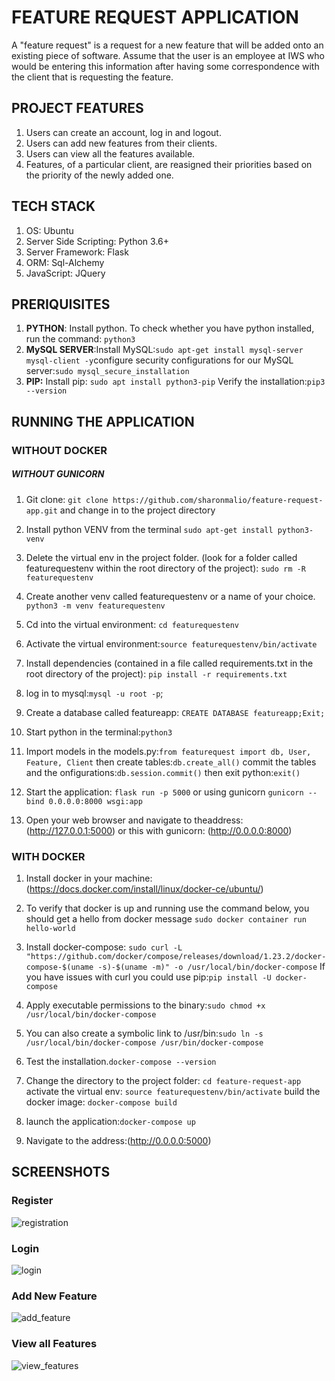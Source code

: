 # FEATURE REQUEST APPLICATION

A "feature request" is a request for a new feature that will be added onto an existing piece of software. Assume that the user is an employee at IWS who would be entering this information after having some correspondence with the client that is requesting the feature. 

## PROJECT FEATURES
1. Users can create an account, log in and logout.
2. Users can add new features from their clients.
3. Users can view all the features available. 
4. Features, of a particular client, are reasigned their priorities based on the priority of the newly added one.

## TECH STACK

1. OS: Ubuntu
2. Server Side Scripting: Python 3.6+
3. Server Framework: Flask
4. ORM: Sql-Alchemy
5. JavaScript: JQuery

## PRERIQUISITES
1. **PYTHON**: Install python. To check whether you have python installed, run the command: `python3`
2. **MySQL SERVER**:Install MySQL:`sudo apt-get install mysql-server mysql-client -y`configure security configurations for our MySQL server:`sudo mysql_secure_installation`
3. **PIP:** Install pip: `sudo apt install python3-pip` Verify the installation:`pip3 --version`

## RUNNING THE APPLICATION

### WITHOUT DOCKER 
#####  WITHOUT GUNICORN
1. Git clone: `git clone https://github.com/sharonmalio/feature-request-app.git` and change in to the project directory
2. Install python VENV from the terminal
`sudo apt-get install python3-venv`
3. Delete the virtual env in the project folder. (look for a folder called featurequestenv within the root directory of the project): `sudo rm -R featurequestenv`
4. Create another venv called featurequestenv or a name of your choice.
`python3 -m venv featurequestenv`
5. Cd into the virtual environment: `cd featurequestenv`
6. Activate the virtual environment:`source featurequestenv/bin/activate `
7. Install dependencies (contained in a file called requirements.txt in the root directory of the project):
`pip install -r requirements.txt`
8. log in to mysql:`mysql -u root -p`;
9. Create a database called featureapp: `CREATE DATABASE featureapp;Exit;`
10. Start python in the terminal:`python3`
11. Import models in the models.py:`from featurequest import db, User, Feature, Client` then create tables:`db.create_all()` commit the tables and the onfigurations:`db.session.commit()` then exit python:`exit()`
12. Start the application: `flask run -p 5000` or using gunicorn `gunicorn --bind 0.0.0.0:8000 wsgi:app`

13. Open your web browser and navigate to theaddress:(http://127.0.0.1:5000) or this with gunicorn: (http://0.0.0.0:8000)

### WITH DOCKER
1. Install docker in your machine:
(https://docs.docker.com/install/linux/docker-ce/ubuntu/)

2. To verify that docker is up and running use the command below, you should get a hello from docker message
`sudo docker container run hello-world `

3. Install docker-compose:
`sudo curl -L "https://github.com/docker/compose/releases/download/1.23.2/docker-compose-$(uname -s)-$(uname -m)" -o /usr/local/bin/docker-compose` If you have issues with curl you could use pip:`pip install -U docker-compose`

4. Apply executable permissions to the binary:`sudo chmod +x /usr/local/bin/docker-compose`

5. You can also create a symbolic link to /usr/bin:`sudo ln -s /usr/local/bin/docker-compose /usr/bin/docker-compose`

6. Test the installation.`docker-compose --version`

7. Change the directory to the project folder: `cd feature-request-app` activate the virtual env: `source featurequestenv/bin/activate` build the docker image: `docker-compose build`

8. launch the application:`docker-compose up` 

9. Navigate to the address:(http://0.0.0.0:5000)
 
## SCREENSHOTS

### Register

![registration](https://user-images.githubusercontent.com/11241491/51083208-24cba500-1727-11e9-8139-0c772beda642.png)

### Login

![login](https://user-images.githubusercontent.com/11241491/51083206-1f6e5a80-1727-11e9-9b8a-545e5a6e55ea.png)

### Add New Feature

![add_feature](https://user-images.githubusercontent.com/11241491/51083204-1087a800-1727-11e9-81ff-fc898948c5dd.png)

### View all Features

![view_features](https://user-images.githubusercontent.com/11241491/51083211-25fcd200-1727-11e9-8a61-3615fe0610ed.png)







